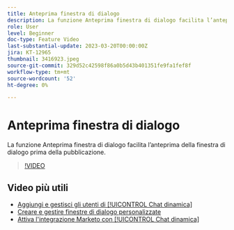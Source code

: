 ```yaml
---
title: Anteprima finestra di dialogo
description: La funzione Anteprima finestra di dialogo facilita l’anteprima della finestra di dialogo prima della pubblicazione.
role: User
level: Beginner
doc-type: Feature Video
last-substantial-update: 2023-03-20T00:00:00Z
jira: KT-12965
thumbnail: 3416923.jpeg
source-git-commit: 329d52c42598f86a0b5d43b401351fe9fa1fef8f
workflow-type: tm+mt
source-wordcount: '52'
ht-degree: 0%

---
```



# Anteprima finestra di dialogo

La funzione Anteprima finestra di dialogo facilita l’anteprima della finestra di dialogo prima della pubblicazione.

>[!VIDEO](https://video.tv.adobe.com/v/3416923/?quality=12&learn=on)

## Video più utili

* [Aggiungi e gestisci gli utenti di [!UICONTROL Chat dinamica] ](user-management.md)
* [Creare e gestire finestre di dialogo personalizzate](dialogue-management.md)
* [Attiva l&#39;integrazione Marketo con [!UICONTROL Chat dinamica] ](marketo-integration.md)
